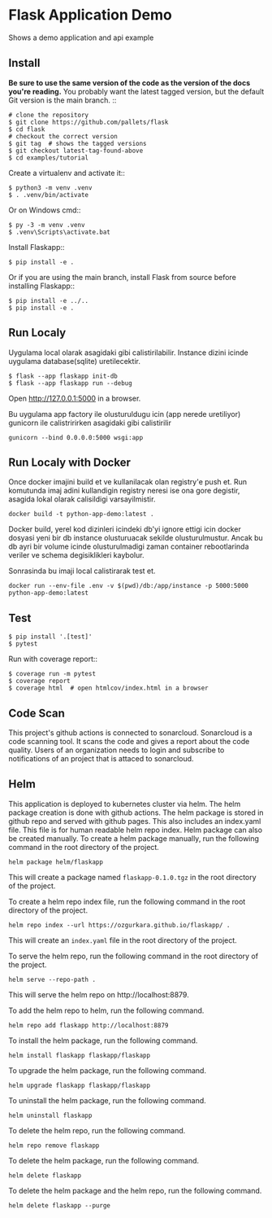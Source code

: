 Flask Application Demo
=======================

Shows a demo application and api example


Install
-------

**Be sure to use the same version of the code as the version of the docs
you're reading.** You probably want the latest tagged version, but the
default Git version is the main branch. ::

    # clone the repository
    $ git clone https://github.com/pallets/flask
    $ cd flask
    # checkout the correct version
    $ git tag  # shows the tagged versions
    $ git checkout latest-tag-found-above
    $ cd examples/tutorial

Create a virtualenv and activate it::

    $ python3 -m venv .venv
    $ . .venv/bin/activate

Or on Windows cmd::

    $ py -3 -m venv .venv
    $ .venv\Scripts\activate.bat

Install Flaskapp::

    $ pip install -e .

Or if you are using the main branch, install Flask from source before
installing Flaskapp::

    $ pip install -e ../..
    $ pip install -e .


Run Localy
-----------

Uygulama local olarak asagidaki gibi calistirilabilir. Instance dizini icinde uygulama database(sqlite) uretilecektir.

    $ flask --app flaskapp init-db
    $ flask --app flaskapp run --debug

Open http://127.0.0.1:5000 in a browser.

Bu uygulama app factory ile olusturuldugu icin (app nerede uretiliyor) gunicorn ile calistririrken asagidaki gibi calistirilir
```
gunicorn --bind 0.0.0.0:5000 wsgi:app
```

Run Localy with Docker
----------------------

Once docker imajini build et ve kullanilacak olan registry'e push et. Run komutunda imaj adini kullandigin registry neresi ise ona gore degistir, asagida lokal olarak calisildigi varsayilmistir. 
```
docker build -t python-app-demo:latest .
````

Docker build, yerel kod dizinleri icindeki db'yi ignore ettigi icin docker dosyasi yeni bir db instance olusturuacak sekilde olusturulmustur. Ancak bu db ayri bir volume icinde olusturulmadigi zaman container rebootlarinda veriler ve schema degisiklikleri kaybolur. 

Sonrasinda bu imaji local calistirarak test et. 
```
docker run --env-file .env -v $(pwd)/db:/app/instance -p 5000:5000 python-app-demo:latest
```


Test
-----



    $ pip install '.[test]'
    $ pytest

Run with coverage report::

    $ coverage run -m pytest
    $ coverage report
    $ coverage html  # open htmlcov/index.html in a browser



Code Scan
---------
This project's github actions is connected to sonarcloud. Sonarcloud is a code scanning tool. 
It scans the code and gives a report about the code quality.
Users of an organization needs to login and subscribe to notifications 
of an project that is attaced to sonarcloud.



Helm
------
This application is deployed to kubernetes cluster via helm. The helm package creation is done with github actions. The helm package is stored in github repo and served with github pages.
 This also includes an index.yaml file. This file is for human readable helm repo index.
 Helm package can also be created manually. 
 To create a helm package manually, run the following command in the root directory of the project.
```
helm package helm/flaskapp
````

This will create a package named `flaskapp-0.1.0.tgz` in the root directory of the project.

To create a helm repo index file, run the following command in the root directory of the project.
```
helm repo index --url https://ozgurkara.github.io/flaskapp/ .
````

This will create an `index.yaml` file in the root directory of the project.

To serve the helm repo, run the following command in the root directory of the project.
```
helm serve --repo-path .
```
This will serve the helm repo on http://localhost:8879.

To add the helm repo to helm, run the following command.
```
helm repo add flaskapp http://localhost:8879
```
To install the helm package, run the following command.
```
helm install flaskapp flaskapp/flaskapp
```

To upgrade the helm package, run the following command.
```
helm upgrade flaskapp flaskapp/flaskapp
```
To uninstall the helm package, run the following command.
```
helm uninstall flaskapp
```
To delete the helm repo, run the following command.
```
helm repo remove flaskapp
```
To delete the helm package, run the following command.
```
helm delete flaskapp
```
To delete the helm package and the helm repo, run the following command.
```
helm delete flaskapp --purge
```

    
    
